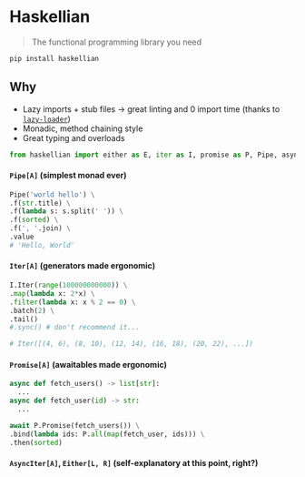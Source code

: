 # Haskellian

> The functional programming library you need

```bash
pip install haskellian
```

## Why
- Lazy imports + stub files -> great linting and 0 import time (thanks to [`lazy-loader`](https://github.com/scientific-python/lazy_loader))
- Monadic, method chaining style
- Great typing and overloads

```python
from haskellian import either as E, iter as I, promise as P, Pipe, asyn_iter as AI
```

#### `Pipe[A]` (simplest monad ever)

```python
Pipe('world hello') \
.f(str.title) \
.f(lambda s: s.split(' ')) \
.f(sorted) \
.f(', '.join) \
.value
# 'Hello, World'
```
#### `Iter[A]` (generators made ergonomic)

```python
I.Iter(range(100000000000)) \
.map(lambda x: 2*x) \
.filter(lambda x: x % 2 == 0) \
.batch(2) \
.tail()
#.sync() # don't recommend it...

# Iter([(4, 6), (8, 10), (12, 14), (16, 18), (20, 22), ...])
```

#### `Promise[A]` (awaitables made ergonomic)

```python
async def fetch_users() -> list[str]:
  ...
async def fetch_user(id) -> str:
  ...

await P.Promise(fetch_users()) \
.bind(lambda ids: P.all(map(fetch_user, ids))) \
.then(sorted)
```

#### `AsyncIter[A]`, `Either[L, R]` (self-explanatory at this point, right?)